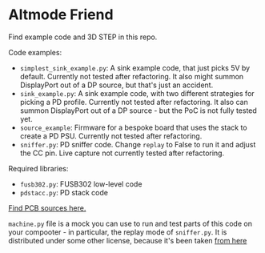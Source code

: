 # Altmode Friend

Find example code and 3D STEP in this repo.

Code examples:

- `simplest_sink_example.py`: A sink example code, that just picks 5V by default. Currently not tested after refactoring. It also might summon DisplayPort out of a DP source, but that's just an accident.
- `sink_example.py`: A sink example code, with two different strategies for picking a PD profile. Currently not tested after refactoring. It also can summon DisplayPort out of a DP source - but the PoC is not fully tested yet.
- `source_example`: Firmware for a bespoke board that uses the stack to create a PD PSU. Currently not tested after refactoring.
- `sniffer.py`: PD sniffer code. Change `replay` to False to run it and adjust the CC pin. Live capture not currently tested after refactoring.

Required libraries:

- `fusb302.py`: FUSB302 low-level code
- `pdstacc.py`: PD stack code

[Find PCB sources here.](https://github.com/CRImier/MyKiCad/tree/master/Peripherals/altmode_friend)

`machine.py` file is a mock you can use to run and test parts of this code on your compooter - in particular, the replay mode of `sniffer.py`.
It is distributed under some other license, because it's been taken [from here](https://github.com/djantzen/pico_book/blob/master/machine.py)
